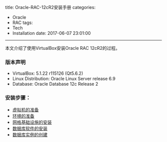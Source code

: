 title: Oracle-RAC-12cR2安装手册
categories:
  - Oracle
  - RAC
tags:
  - Tech
  - Installation
date: 2017-06-07 23:01:00
---
本文介绍了使用VirtualBox安装Oracle RAC 12cR2的过程。
### 版本声明
- VirtualBox: 5.1.22 r115126 (Qt5.6.2)
- Linux Distribution: Oracle Linux Server release 6.9
- Database: Oracle Database 12c Release 2

### 安装步骤：
- [虚拟机的准备](../../23/Oracle-RAC-12cR2安装手册-1-虚拟机的准备/)
- [环境的准备](../../29/Oracle-RAC-12cR2安装手册-2-环境的准备/)
- [网格基础设施的安装](../../../07/05/Oracle-RAC-12cR2安装手册-3-网格基础设施的安装/)
- [数据库软件的安装](../../../07/07/Oracle-RAC-12cR2安装手册-4-数据库软件的安装/)
- [数据库实例的创建](../../../07/11/Oracle-RAC-12cR2安装手册-5-数据库实例的创建/)
